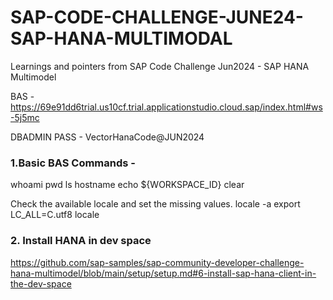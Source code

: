 # SAP-CODE-CHALLENGE-JUNE24-SAP-HANA-MULTIMODAL
Learnings and pointers from SAP Code Challenge Jun2024 - SAP HANA Multimodel

BAS - https://69e91dd6trial.us10cf.trial.applicationstudio.cloud.sap/index.html#ws-5j5mc

DBADMIN PASS - VectorHanaCode@JUN2024

### 1.Basic BAS Commands - 
whoami
pwd
ls
hostname
echo ${WORKSPACE_ID}
clear

Check the available locale and set the missing values.
locale -a
export LC_ALL=C.utf8
locale

### 2. Install HANA in dev space 

https://github.com/sap-samples/sap-community-developer-challenge-hana-multimodel/blob/main/setup/setup.md#6-install-sap-hana-client-in-the-dev-space
